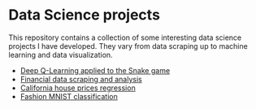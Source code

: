 # Data Science projects

This repository contains a collection of some interesting data science projects I have developed. They vary from data scraping up to machine learning and data visualization.

  - [Deep Q-Learning applied to the Snake game](Snake_Deep_Q_Learning/Snake.ipynb)
  - [Financial data scraping and analysis](Finviz_Spider/Finviz.ipynb)
  - [California house prices regression](California_House_prices/California_House_prices.md)
  - [Fashion MNIST classification](Fashion_MNIST/Fashion_MNIST_Exploration_and_classification.ipynb)

